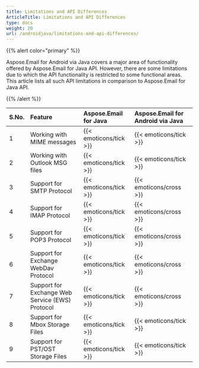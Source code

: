 ```yaml
---
title: Limitations and API Differences
ArticleTitle: Limitations and API Differences
type: docs
weight: 20
url: /androidjava/limitations-and-api-differences/
---
```


{{% alert color="primary" %}} 

Aspose.Email for Android via Java covers a major area of functionality offered by Aspose.Email for Java API. However, there are some limitations due to which the API functionality is restricted to some functional areas. This article lists all such API limitations in comparison to Aspose.Email for Java API.

{{% /alert %}} 

|**S.No.**|**Feature**|**Aspose.Email for Java**|**Aspose.Email for Android via Java**|
| :- | :- | :- | :- |
|1|Working with MIME messages|{{< emoticons/tick >}}|{{< emoticons/tick >}}|
|2|Working with Outlook MSG files|{{< emoticons/tick >}}|{{< emoticons/tick >}}|
|3|Support for SMTP Protocol|{{< emoticons/tick >}}|{{< emoticons/cross >}}|
|4|Support for IMAP Protocol|{{< emoticons/tick >}}|{{< emoticons/cross >}}|
|5|Support for POP3 Protocol|{{< emoticons/tick >}}|{{< emoticons/cross >}}|
|6|Support for Exchange WebDav Protocol|{{< emoticons/tick >}}|{{< emoticons/cross >}}|
|7|Support for Exchange Web Service (EWS) Protocol|{{< emoticons/tick >}}|{{< emoticons/cross >}}|
|8|Support for Mbox Storage Files|{{< emoticons/tick >}}|{{< emoticons/tick >}}|
|9|Support for PST/OST Storage Files|{{< emoticons/tick >}}|{{< emoticons/tick >}}|

